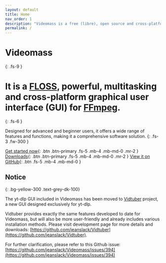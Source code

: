 ```yaml
---
layout: default
title: Home
nav_order: 1
description: "Videomass is a free (libre), open source and cross-platform GUI for FFmpeg."
permalink: /
---
```


# Videomass
{: .fs-9 }

# It is a [FLOSS](https://www.gnu.org/philosophy/floss-and-foss.en.html), powerful, multitasking and cross-platform graphical user interface (GUI) for [FFmpeg](https://www.ffmpeg.org/).
{: .fs-6 }

Designed for advanced and beginner users, it offers a wide range of features and functions, making it a comprehensive software solution. 
{: .fs-3 .fw-300 }

[Get started now](Docs.md){: .btn .btn-primary .fs-5 .mb-4 .mb-md-0 .mr-2 } 
[Downloads](download_installation.md){: .btn .btn-primary .fs-5 .mb-4 .mb-md-0 .mr-2 } 
[View it on GitHub](https://github.com/jeanslack/Videomass){: .btn .fs-5 .mb-4 .mb-md-0 }

## Notice
{: .bg-yellow-300 .text-grey-dk-100}

The yt-dlp GUI included in Videomass has been moved to [Vidtuber](https://github.com/jeanslack/Vidtuber) project, a new GUI designed exclusively for yt-dlp.

Vidtuber provides exactly the same features developed to date for Videomass, but will also be more user-friendly and already includes various installation methods. Please visit development page for more details and downloads: 
[https://github.com/jeanslack/Vidtuber](https://github.com/jeanslack/Vidtuber).

For further clarification, please refer to this Github issue: [https://github.com/jeanslack/Videomass/issues/394](https://github.com/jeanslack/Videomass/issues/394)



